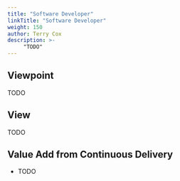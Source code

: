 ```yaml
---
title: "Software Developer"
linkTitle: "Software Developer"
weight: 150
author: Terry Cox
description: >-
     "TODO"
---
```

## Viewpoint
TODO

## View
TODO

## Value Add from Continuous Delivery

- TODO
